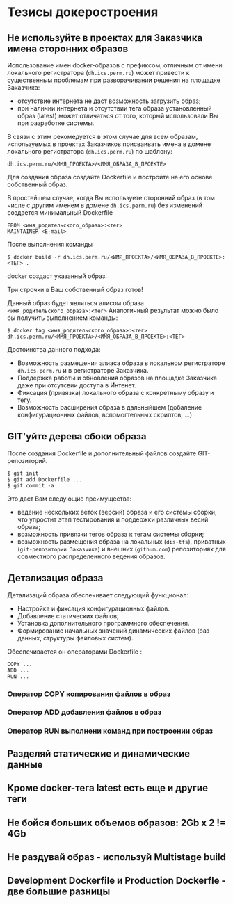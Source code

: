 # Тезисы докеростроения

## Не используйте в проектах для Заказчика имена сторонних образов
 
Использование имен docker-образов с префиксом, отличным от имени локального регистратора (`dh.ics.perm.ru`) может привести к существенным проблемам при разворачивании решения на площадке Заказчика:
- отсутствие интернета не даст возможность загрузить образ;
- при наличии интернета и отсутствии тега  образа установленный образ (latest) может отличаться от того, который использовали Вы при разработке системы.

В связи с этим рекомедуется в этом случае для всем образам, используемых в проектах Заказчиков
присваивать имена в домене локального регистратора (`dh.ics.perm.ru`) по шаблону:
```
dh.ics.perm.ru/<ИМЯ_ПРОЕКТА>/<ИМЯ_ОБРАЗА_В_ПРОЕКТЕ>
```
Для создания образа создайте Dockerfile и постройте на его основе собственный образ.

В простейшем случае, когда Вы используете сторонний образ (в том числе с другим именем в домене `dh.ics.perm.ru`) без изменений создается минимальный Dockerfile
```
FROM <имя_родительского_образа>:<тег>
MAINTAINER <E-mail>
```

После выполнения команды 
```
$ docker build -r dh.ics.perm.ru/<ИМЯ_ПРОЕКТА>/<ИМЯ_ОБРАЗА_В_ПРОЕКТЕ>:<ТЕГ> .
```
docker создаст указанный образ.

Три строчки в Ваш собственный образ готов!

Данный образ будет являться алисом образа  `<имя_родительского_образа>:<тег>`
Аналогичный результат можно было бы получить выполнением команды:
```
$ docker tag <имя_родительского_образа>:<тег>  dh.ics.perm.ru/<ИМЯ_ПРОЕКТА>/<ИМЯ_ОБРАЗА_В_ПРОЕКТЕ>:<ТЕГ>
```
Достоинcтва данного подхода:
- Возможность размещения алиаса образа в локальном регистраторе `dh.ics.perm.ru` и в регистраторе Заказчика.
- Поддержка работы и обновления образов на площадке Заказчика даже при отсутсвии доступа в Интенет.
- Фиксация (привязка) локального образа с конкретныму образу и тегу.
- Возможность расширения образа в дальныйшем (добаление конфигурационных файлов, вспомогтельных скриптов, ...) 


## GIT'уйте дерева сбоки образа

После создания Dockerfile и дополнительный файлов создайте GIT-репозиторий.
```
$ git init
$ git add Dockerfile ...
$ git commit -a
```
Это даст Вам следующие преимущества:
- ведение нескольких веток (версий) образа и его системы сборки, что упростит этап тестирования и поддержки различных весий образа;
- возможность привязки тегов образа к тегам системы сборки;
- возможность размещения образа на локальных (`dis-tfs`), приватных (`git-репозитории Заказчика`) и внешних (`githum.com`) репозиториях для совместного распределенного ведения образов. 

## Детализация образа

Детализаций образа обеспечивает следующий функционал:
- Настройка и фиксация конфигурационных файлов.
- Добавление статических файлов;
- Установка дополнительного программного обеспечения.
- Формирование начальных значений динамических файлов (баз данных, структуры файловых систем).

Обеспечивается он операторами Dockerfile :
```
COPY ...
ADD ...
RUN ...
```

### Оператор COPY копирования файлов в образ

### Оператор ADD добавления файлов в образ

### Оператор RUN выполнени команд при построении образ

## Разделяй статические и динамические данные

## Кроме docker-тега latest есть еще и другие теги

## Не бойся больших объемов образов: 2Gb x 2 != 4Gb

## Не раздувай образ - используй Multistage build 

## Development Dockerfile и Production Dockerfle - две большие разницы 
